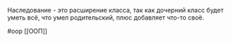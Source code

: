 Наследование - это расширение класса, так как дочерний класс будет уметь всё, что умел родительский, плюс добавляет что-то своё.

#oop
[[ООП]]
